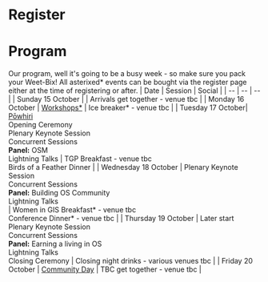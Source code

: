 <!-- page name: Attend
everything needs to be linked to a page
venues need to be included
update with Pretalx link
status: ongoing development
 need to add in links to all - which will change in August when we get the full program-->

# Register #

# Program #
Our program, well it's going to be a busy week - so make sure you pack your Weet-Bix!
All asterixed* events can be bought via the register page either at the time of registering or after. 
| Date | Session | Social |
| -- | -- | -- |
| Sunday 15 October |  | Arrivals get together - venue tbc |
| Monday 16 October	| [Workshops*](https://2023.foss4g-oceania.org/#/workshops) | Ice breaker* - venue tbc |
| Tuesday 17 October| [Pōwhiri](https://www.auckland.ac.nz/en/students/newstudents/orientation-new-students/what-is-a-powhiri-.html)<br/> Opening Ceremony<br> Plenary Keynote Session<br> Concurrent Sessions<br> **Panel:** OSM<br> Lightning Talks | TGP Breakfast - venue tbc<br> Birds of a Feather Dinner |
| Wednesday 18 October | Plenary Keynote Session<br> Concurrent Sessions<br> **Panel:** Building OS Community<br/> Lightning Talks<br> | Women in GIS Breakfast* - venue tbc<br> Conference Dinner* - venue tbc |
| Thursday 19 October | Later start <br> Plenary Keynote Session<br> Concurrent Sessions<br> **Panel:** Earning a living in OS<br> Lightning Talks<br> Closing Ceremony | Closing night drinks - various venues tbc |
| Friday 20 October | [Community Day](https://2023.foss4g-oceania.org/#/community-day) | TBC get together - venue tbc |
